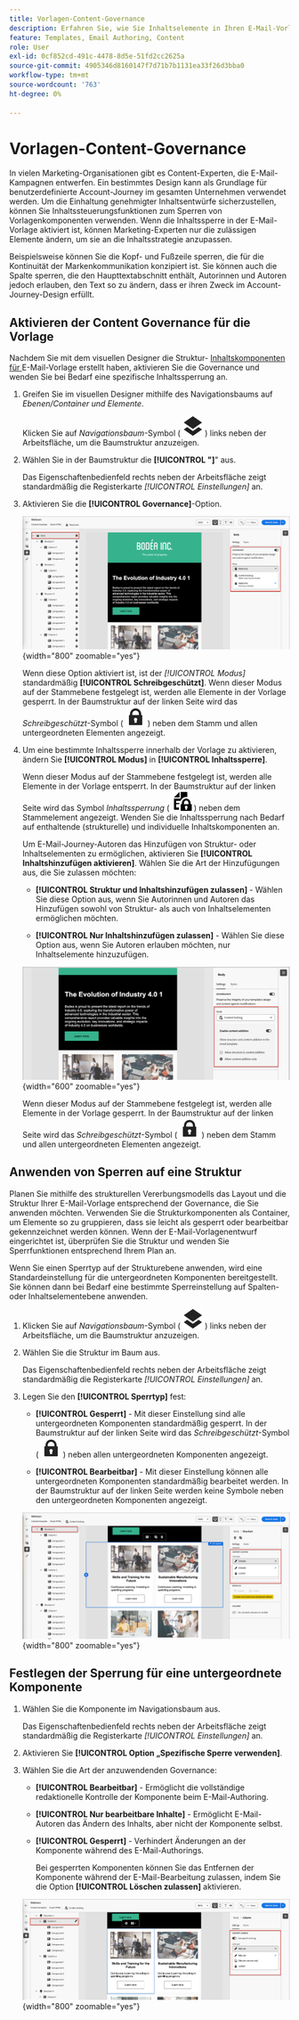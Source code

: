 ```yaml
---
title: Vorlagen-Content-Governance
description: Erfahren Sie, wie Sie Inhaltselemente in Ihren E-Mail-Vorlagen sperren, damit Sie steuern können, wie sie für die Verwendung in Account-Journey geändert werden können.
feature: Templates, Email Authoring, Content
role: User
exl-id: 0cf852cd-491c-4478-8d5e-51fd2cc2625a
source-git-commit: 4905346d8160147f7d71b7b1131ea33f26d3bba0
workflow-type: tm+mt
source-wordcount: '763'
ht-degree: 0%

---
```


# Vorlagen-Content-Governance

In vielen Marketing-Organisationen gibt es Content-Experten, die E-Mail-Kampagnen entwerfen. Ein bestimmtes Design kann als Grundlage für benutzerdefinierte Account-Journey im gesamten Unternehmen verwendet werden. Um die Einhaltung genehmigter Inhaltsentwürfe sicherzustellen, können Sie Inhaltssteuerungsfunktionen zum Sperren von Vorlagenkomponenten verwenden. Wenn die Inhaltssperre in der E-Mail-Vorlage aktiviert ist, können Marketing-Experten nur die zulässigen Elemente ändern, um sie an die Inhaltsstrategie anzupassen.

Beispielsweise können Sie die Kopf- und Fußzeile sperren, die für die Kontinuität der Markenkommunikation konzipiert ist. Sie können auch die Spalte sperren, die den Haupttextabschnitt enthält, Autorinnen und Autoren jedoch erlauben, den Text so zu ändern, dass er ihren Zweck im Account-Journey-Design erfüllt.

## Aktivieren der Content Governance für die Vorlage

Nachdem Sie mit dem visuellen Designer die Struktur- [ Inhaltskomponenten für ](./email-template-authoring.md) E-Mail-Vorlage erstellt haben, aktivieren Sie die Governance und wenden Sie bei Bedarf eine spezifische Inhaltssperrung an.

1. Greifen Sie im visuellen Designer mithilfe des Navigationsbaums auf _Ebenen/Container und Elemente_.

   Klicken Sie auf _Navigationsbaum_-Symbol ( ![Verknüpfungssymbol](../assets/do-not-localize/icon-navigation-tree.svg) ) links neben der Arbeitsfläche, um die Baumstruktur anzuzeigen.

1. Wählen Sie in der Baumstruktur die **[!UICONTROL &quot;]**&quot; aus.

   Das Eigenschaftenbedienfeld rechts neben der Arbeitsfläche zeigt standardmäßig die Registerkarte _[!UICONTROL Einstellungen]_ an.

1. Aktivieren Sie die **[!UICONTROL Governance]**-Option.

   ![Aktivieren der Governance für eine E-Mail-Vorlage](./assets/governance-template-enable.png){width="800" zoomable="yes"}

   Wenn diese Option aktiviert ist, ist der _[!UICONTROL Modus]_ standardmäßig **[!UICONTROL Schreibgeschützt]**. Wenn dieser Modus auf der Stammebene festgelegt ist, werden alle Elemente in der Vorlage gesperrt. In der Baumstruktur auf der linken Seite wird das _Schreibgeschützt_-Symbol ( ![Schreibgeschütztes Symbol](../assets/do-not-localize/icon-tree-lock.svg) ) neben dem Stamm und allen untergeordneten Elementen angezeigt.

1. Um eine bestimmte Inhaltssperre innerhalb der Vorlage zu aktivieren, ändern Sie **[!UICONTROL Modus]** in **[!UICONTROL Inhaltssperre]**.

   Wenn dieser Modus auf der Stammebene festgelegt ist, werden alle Elemente in der Vorlage entsperrt. In der Baumstruktur auf der linken Seite wird das Symbol _Inhaltssperrung_ ( ![Inhaltssperrsymbol](../assets/do-not-localize/icon-tree-content-lock.svg) ) neben dem Stammelement angezeigt. Wenden Sie die Inhaltssperrung nach Bedarf auf enthaltende (strukturelle) und individuelle Inhaltskomponenten an.

   Um E-Mail-Journey-Autoren das Hinzufügen von Struktur- oder Inhaltselementen zu ermöglichen, aktivieren Sie **[!UICONTROL Inhaltshinzufügen aktivieren]**. Wählen Sie die Art der Hinzufügungen aus, die Sie zulassen möchten:

   * **[!UICONTROL Struktur und Inhaltshinzufügen zulassen]** - Wählen Sie diese Option aus, wenn Sie Autorinnen und Autoren das Hinzufügen sowohl von Struktur- als auch von Inhaltselementen ermöglichen möchten.

   * **[!UICONTROL Nur Inhaltshinzufügen zulassen]** - Wählen Sie diese Option aus, wenn Sie Autoren erlauben möchten, nur Inhaltselemente hinzuzufügen.

   ![Inhaltszusätze aktivieren](./assets/governance-template-content-additions.png){width="600" zoomable="yes"}

   Wenn dieser Modus auf der Stammebene festgelegt ist, werden alle Elemente in der Vorlage gesperrt. In der Baumstruktur auf der linken Seite wird das _Schreibgeschützt_-Symbol ( ![Schreibgeschütztes Symbol](../assets/do-not-localize/icon-tree-lock.svg) ) neben dem Stamm und allen untergeordneten Elementen angezeigt.
<!-- 

   
- ![Link icon](../assets/do-not-localize/icon-navigation-tree.svg)
- ![Read only icon](../assets/do-not-localize/icon-tree-lock.svg)
- ![Content edit icon](../assets/do-not-localize/icon-tree-content-lock.svg)
- ![Content edit icon](../assets/do-not-localize/icon-tree-edit-text.svg)
- ![Edit element](../assets/do-not-localize/icon-edit.svg) -->

## Anwenden von Sperren auf eine Struktur

Planen Sie mithilfe des strukturellen Vererbungsmodells das Layout und die Struktur Ihrer E-Mail-Vorlage entsprechend der Governance, die Sie anwenden möchten. Verwenden Sie die Strukturkomponenten als Container, um Elemente so zu gruppieren, dass sie leicht als gesperrt oder bearbeitbar gekennzeichnet werden können. Wenn der E-Mail-Vorlagenentwurf eingerichtet ist, überprüfen Sie die Struktur und wenden Sie Sperrfunktionen entsprechend Ihrem Plan an.

Wenn Sie einen Sperrtyp auf der Strukturebene anwenden, wird eine Standardeinstellung für die untergeordneten Komponenten bereitgestellt. Sie können dann bei Bedarf eine bestimmte Sperreinstellung auf Spalten- oder Inhaltselementebene anwenden.

1. Klicken Sie auf _Navigationsbaum_-Symbol ( ![Verknüpfungssymbol](../assets/do-not-localize/icon-navigation-tree.svg) ) links neben der Arbeitsfläche, um die Baumstruktur anzuzeigen.

1. Wählen Sie die Struktur im Baum aus.

   Das Eigenschaftenbedienfeld rechts neben der Arbeitsfläche zeigt standardmäßig die Registerkarte _[!UICONTROL Einstellungen]_ an.

1. Legen Sie den **[!UICONTROL Sperrtyp]** fest:

   * **[!UICONTROL Gesperrt]** - Mit dieser Einstellung sind alle untergeordneten Komponenten standardmäßig gesperrt. In der Baumstruktur auf der linken Seite wird das _Schreibgeschützt_-Symbol ( ![Schreibgeschütztes Symbol](../assets/do-not-localize/icon-tree-lock.svg) ) neben allen untergeordneten Komponenten angezeigt.

   * **[!UICONTROL Bearbeitbar]** - Mit dieser Einstellung können alle untergeordneten Komponenten standardmäßig bearbeitet werden. In der Baumstruktur auf der linken Seite werden keine Symbole neben den untergeordneten Komponenten angezeigt.

   ![Wenden Sie Inhaltssperren auf eine Strukturkomponente an](./assets/governance-template-structure-locking.png){width="800" zoomable="yes"}

## Festlegen der Sperrung für eine untergeordnete Komponente

1. Wählen Sie die Komponente im Navigationsbaum aus.

   Das Eigenschaftenbedienfeld rechts neben der Arbeitsfläche zeigt standardmäßig die Registerkarte _[!UICONTROL Einstellungen]_ an.

1. Aktivieren Sie **[!UICONTROL Option „Spezifische Sperre verwenden]**.

1. Wählen Sie die Art der anzuwendenden Governance:

   * **[!UICONTROL Bearbeitbar]** - Ermöglicht die vollständige redaktionelle Kontrolle der Komponente beim E-Mail-Authoring.
   * **[!UICONTROL Nur bearbeitbare Inhalte]** - Ermöglicht E-Mail-Autoren das Ändern des Inhalts, aber nicht der Komponente selbst.
   * **[!UICONTROL Gesperrt]** - Verhindert Änderungen an der Komponente während des E-Mail-Authorings.

     Bei gesperrten Komponenten können Sie das Entfernen der Komponente während der E-Mail-Bearbeitung zulassen, indem Sie die Option **[!UICONTROL Löschen zulassen]** aktivieren.

   ![Wenden Sie die Inhaltssperre auf eine untergeordnete Komponente an](./assets/governance-template-component-locking.png){width="800" zoomable="yes"}
